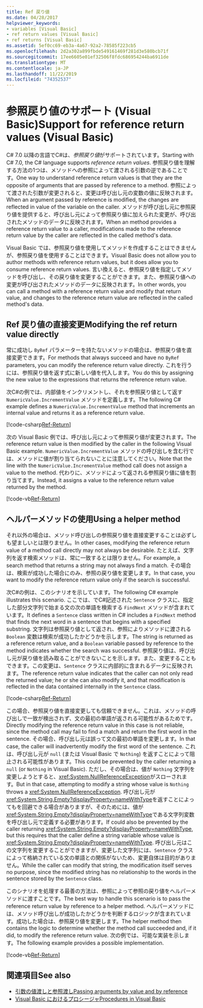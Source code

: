 ```yaml
---
title: Ref 戻り値
ms.date: 04/28/2017
helpviewer_keywords:
- variables [Visual Basic]
- ref return values [Visual Basic]
- ref returns [Visual Basic]
ms.assetid: 5ef0cc69-eb3a-4a67-92a2-78585f223cb5
ms.openlocfilehash: 2d2a302a899fbde549161469f281d3e580bcb71f
ms.sourcegitcommit: 17ee6605e01ef32506f8fdc686954244ba6911de
ms.translationtype: MT
ms.contentlocale: ja-JP
ms.lasthandoff: 11/22/2019
ms.locfileid: "74352537"
---
```

# <a name="support-for-reference-return-values-visual-basic"></a><span data-ttu-id="f4acf-102">参照戻り値のサポート (Visual Basic)</span><span class="sxs-lookup"><span data-stu-id="f4acf-102">Support for reference return values (Visual Basic)</span></span>

<span data-ttu-id="f4acf-103">C# 7.0 以降の言語でC#は、*参照戻り値*がサポートされています。</span><span class="sxs-lookup"><span data-stu-id="f4acf-103">Starting with C# 7.0, the C# language supports *reference return values*.</span></span> <span data-ttu-id="f4acf-104">参照戻り値を理解する方法の1つは、メソッドへの参照によって渡される引数の逆であることです。</span><span class="sxs-lookup"><span data-stu-id="f4acf-104">One way to understand reference return values is that they are the opposite of arguments that are passed by reference to a method.</span></span> <span data-ttu-id="f4acf-105">参照によって渡された引数が変更されると、変更は呼び出し元の変数の値に反映されます。</span><span class="sxs-lookup"><span data-stu-id="f4acf-105">When an argument passed by reference is modified, the changes are reflected in value of the variable on the caller.</span></span> <span data-ttu-id="f4acf-106">メソッドが呼び出し元に参照戻り値を提供すると、呼び出し元によって参照戻り値に加えられた変更が、呼び出されたメソッドのデータに反映されます。</span><span class="sxs-lookup"><span data-stu-id="f4acf-106">When an method provides a reference return value to a caller, modifications made to the reference return value by the caller are reflected in the called method's data.</span></span>

<span data-ttu-id="f4acf-107">Visual Basic では、参照戻り値を使用してメソッドを作成することはできませんが、参照戻り値を使用することはできます。</span><span class="sxs-lookup"><span data-stu-id="f4acf-107">Visual Basic does not allow you to author methods with reference return values, but it does allow you to consume reference return values.</span></span> <span data-ttu-id="f4acf-108">言い換えると、参照戻り値を指定してメソッドを呼び出し、その戻り値を変更することができます。また、参照戻り値への変更が呼び出されたメソッドのデータに反映されます。</span><span class="sxs-lookup"><span data-stu-id="f4acf-108">In other words, you can call a method with a reference return value and modify that return value, and changes to the reference return value are reflected in the called method's data.</span></span>

## <a name="modifying-the-ref-return-value-directly"></a><span data-ttu-id="f4acf-109">Ref 戻り値の直接変更</span><span class="sxs-lookup"><span data-stu-id="f4acf-109">Modifying the ref return value directly</span></span>

<span data-ttu-id="f4acf-110">常に成功し `ByRef` パラメーターを持たないメソッドの場合は、参照戻り値を直接変更できます。</span><span class="sxs-lookup"><span data-stu-id="f4acf-110">For methods that always succeed and have no `ByRef` parameters, you can modify the reference return value directly.</span></span> <span data-ttu-id="f4acf-111">これを行うには、参照戻り値を返す式に新しい値を代入します。</span><span class="sxs-lookup"><span data-stu-id="f4acf-111">You do this by assigning the new value to the expressions that returns the reference return value.</span></span>

<span data-ttu-id="f4acf-112">次C#の例では、内部値をインクリメントし、それを参照戻り値として返す `NumericValue.IncrementValue` メソッドを定義します。</span><span class="sxs-lookup"><span data-stu-id="f4acf-112">The following C# example defines a `NumericValue.IncrementValue` method that increments an internal value and returns it as a reference return value.</span></span>

[!code-csharp[Ref-Return](../../../../../samples/snippets/visualbasic/programming-guide/language-features/procedures/ref-returns1.cs)]

<span data-ttu-id="f4acf-113">次の Visual Basic 例では、呼び出し元によって参照戻り値が変更されます。</span><span class="sxs-lookup"><span data-stu-id="f4acf-113">The reference return value is then modified by the caller in the following Visual Basic example.</span></span> <span data-ttu-id="f4acf-114">`NumericValue.IncrementValue` メソッドの呼び出しを含む行では、メソッドに値が割り当てられないことに注意してください。</span><span class="sxs-lookup"><span data-stu-id="f4acf-114">Note that the line with the `NumericValue.IncrementValue` method call does not assign a value to the method.</span></span> <span data-ttu-id="f4acf-115">代わりに、メソッドによって返される参照戻り値に値を割り当てます。</span><span class="sxs-lookup"><span data-stu-id="f4acf-115">Instead, it assigns a value to the reference return value returned by the method.</span></span>

[!code-vb[Ref-Return](../../../../../samples/snippets/visualbasic/programming-guide/language-features/procedures/use-ref-returns1.vb)]

## <a name="using-a-helper-method"></a><span data-ttu-id="f4acf-116">ヘルパーメソッドの使用</span><span class="sxs-lookup"><span data-stu-id="f4acf-116">Using a helper method</span></span>

<span data-ttu-id="f4acf-117">それ以外の場合は、メソッド呼び出しの参照戻り値を直接変更することは必ずしも望ましいとは限りません。</span><span class="sxs-lookup"><span data-stu-id="f4acf-117">In other cases, modifying the reference return value of a method call directly may not always be desirable.</span></span> <span data-ttu-id="f4acf-118">たとえば、文字列を返す検索メソッドは、常に一致するとは限りません。</span><span class="sxs-lookup"><span data-stu-id="f4acf-118">For example, a search method that returns a string may not always find a match.</span></span> <span data-ttu-id="f4acf-119">その場合は、検索が成功した場合にのみ、参照の戻り値を変更します。</span><span class="sxs-lookup"><span data-stu-id="f4acf-119">In that case, you want to modify the reference return value only if the search is successful.</span></span>

<span data-ttu-id="f4acf-120">次C#の例は、このシナリオを示しています。</span><span class="sxs-lookup"><span data-stu-id="f4acf-120">The following C# example illustrates this scenario.</span></span> <span data-ttu-id="f4acf-121">ここでは、でC#記述された `Sentence` クラスに、指定した部分文字列で始まる文の次の単語を検索する `FindNext` メソッドが含まれています。</span><span class="sxs-lookup"><span data-stu-id="f4acf-121">It defines a `Sentence` class written in C# includes a `FindNext` method that finds the next word in a sentence that begins with a specified substring.</span></span> <span data-ttu-id="f4acf-122">文字列は参照戻り値として返され、参照によりメソッドに渡される `Boolean` 変数は検索が成功したかどうかを示します。</span><span class="sxs-lookup"><span data-stu-id="f4acf-122">The string is returned as a reference return value, and a `Boolean` variable passed by reference to the method indicates whether the search was successful.</span></span> <span data-ttu-id="f4acf-123">参照戻り値は、呼び出し元が戻り値を読み取ることができないことを示します。また、変更することもできます。この変更は、`Sentence` クラスに内部的に含まれるデータに反映されます。</span><span class="sxs-lookup"><span data-stu-id="f4acf-123">The reference return value indicates that the caller can not only read the returned value; he or she can also modify it, and that modification is reflected in the data contained internally in the `Sentence` class.</span></span>

[!code-csharp[Ref-Return](../../../../../samples/snippets/visualbasic/getting-started/ref-returns.cs)]

<span data-ttu-id="f4acf-124">この場合、参照戻り値を直接変更しても信頼できません。これは、メソッドの呼び出しで一致が検出されず、文の最初の単語が返される可能性があるためです。</span><span class="sxs-lookup"><span data-stu-id="f4acf-124">Directly modifying the reference return value in this case is not reliable, since the method call may fail to find a match and return the first word in the sentence.</span></span> <span data-ttu-id="f4acf-125">その場合、呼び出し元は誤って文の最初の単語を変更します。</span><span class="sxs-lookup"><span data-stu-id="f4acf-125">In that case, the caller will inadvertently modify the first word of the sentence.</span></span> <span data-ttu-id="f4acf-126">これは、呼び出し元が `null` (または Visual Basic で `Nothing`) を返すことによって阻止される可能性があります。</span><span class="sxs-lookup"><span data-stu-id="f4acf-126">This could be prevented by the caller returning a `null` (or `Nothing` in Visual Basic).</span></span> <span data-ttu-id="f4acf-127">ただし、その場合は、値が `Nothing` 文字列を変更しようとすると、<xref:System.NullReferenceException>がスローされます。</span><span class="sxs-lookup"><span data-stu-id="f4acf-127">But in that case, attempting to modify a string whose value is `Nothing` throws a <xref:System.NullReferenceException>.</span></span> <span data-ttu-id="f4acf-128">呼び出し元が <xref:System.String.Empty?displayProperty=nameWithType>を返すことによってもを回避できる場合がありますが、そのためには、値が <xref:System.String.Empty?displayProperty=nameWithType>である文字列変数を呼び出し元で定義する必要があります。</span><span class="sxs-lookup"><span data-stu-id="f4acf-128">If could also be prevented by the caller returning <xref:System.String.Empty?displayProperty=nameWithType>, but this requires that the caller define a string variable whose value is <xref:System.String.Empty?displayProperty=nameWithType>.</span></span> <span data-ttu-id="f4acf-129">呼び出し元はこの文字列を変更することができますが、変更した文字列には、`Sentence` クラスによって格納されている文の単語との関係がないため、変更自体は目的がありません。</span><span class="sxs-lookup"><span data-stu-id="f4acf-129">While the caller can modify that string, the modification itself serves no purpose, since the modified string has no relationship to the words in the sentence stored by the `Sentence` class.</span></span>

<span data-ttu-id="f4acf-130">このシナリオを処理する最善の方法は、参照によって参照の戻り値をヘルパーメソッドに渡すことです。</span><span class="sxs-lookup"><span data-stu-id="f4acf-130">The best way to handle this scenario is to pass the reference return value by reference to a helper method.</span></span> <span data-ttu-id="f4acf-131">ヘルパーメソッドには、メソッド呼び出しが成功したかどうかを判断するロジックが含まれています。成功した場合は、参照戻り値を変更します。</span><span class="sxs-lookup"><span data-stu-id="f4acf-131">The helper method then contains the logic to determine whether the method call succeeded and, if it did, to modify the reference return value.</span></span> <span data-ttu-id="f4acf-132">次の例では、可能な実装を示します。</span><span class="sxs-lookup"><span data-stu-id="f4acf-132">The following example provides a possible implementation.</span></span>

[!code-vb[Ref-Return](../../../../../samples/snippets/visualbasic/getting-started/ref-return-helper.vb#1)]

## <a name="see-also"></a><span data-ttu-id="f4acf-133">関連項目</span><span class="sxs-lookup"><span data-stu-id="f4acf-133">See also</span></span>

- [<span data-ttu-id="f4acf-134">引数の値渡しと参照渡し</span><span class="sxs-lookup"><span data-stu-id="f4acf-134">Passing arguments by value and by reference</span></span>](passing-arguments-by-value-and-by-reference.md)
- [<span data-ttu-id="f4acf-135">Visual Basic におけるプロシージャ</span><span class="sxs-lookup"><span data-stu-id="f4acf-135">Procedures in Visual Basic</span></span>](index.md)
